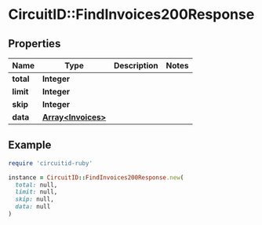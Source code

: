 # CircuitID::FindInvoices200Response

## Properties

| Name | Type | Description | Notes |
| ---- | ---- | ----------- | ----- |
| **total** | **Integer** |  |  |
| **limit** | **Integer** |  |  |
| **skip** | **Integer** |  |  |
| **data** | [**Array&lt;Invoices&gt;**](Invoices.md) |  |  |

## Example

```ruby
require 'circuitid-ruby'

instance = CircuitID::FindInvoices200Response.new(
  total: null,
  limit: null,
  skip: null,
  data: null
)
```

